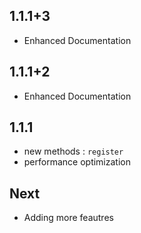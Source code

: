 ## 1.1.1+3
* Enhanced Documentation

## 1.1.1+2
* Enhanced Documentation

## 1.1.1
* new methods : `register`
* performance optimization

## Next
* Adding more feautres
